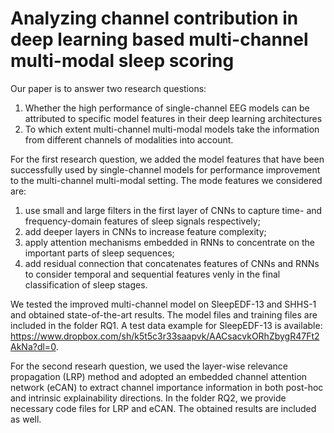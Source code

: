 # Analyzing channel contribution in deep learning based multi-channel multi-modal sleep scoring

Our paper is to answer two research questions:
1. Whether the high performance of single-channel EEG models can be attributed to specific model features in their deep learning architectures
2. To which extent multi-channel multi-modal models take the information from different channels of modalities into account.

For the first research question, we added the model features that have been successfully used by single-channel models for performance improvement to the multi-channel multi-modal setting. The mode features we considered are:
1. use small and large filters in the first layer of CNNs to capture time- and frequency-domain features of sleep signals respectively;
2. add deeper layers in CNNs to increase feature complexity;
3. apply attention mechanisms embedded in RNNs to concentrate on the important parts of sleep sequences;
4. add residual connection that concatenates features of CNNs and RNNs to consider temporal and sequential features venly in the final classification of sleep stages.

We tested the improved multi-channel model on SleepEDF-13 and SHHS-1 and obtained state-of-the-art results. The model files and training files are included in the folder RQ1. A test data example for SleepEDF-13 is available: https://www.dropbox.com/sh/k5t5c3r33saapvk/AACsacvkORhZbygR47Ft2AkNa?dl=0.

For the second researh question, we used the layer-wise relevance propagation (LRP) method and adopted an embedded channel attention network (eCAN) to extract channel importance information in both post-hoc and intrinsic explainability directions. In the folder RQ2, we provide necessary code files for LRP and eCAN. The obtained results are included as well.
